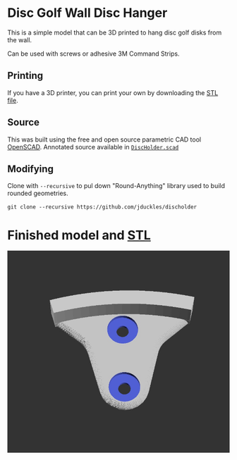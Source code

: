 # Disc Golf Wall Disc Hanger 

This is a simple model that can be 3D printed to hang disc golf disks from the wall.

Can be used with screws or adhesive 3M Command Strips.

## Printing 

If you have a 3D printer, you can print your own by downloading the [STL file](https://github.com/jduckles/discholder/blob/master/DiscHolder.stl). 

## Source 

This was built using the free and open source parametric CAD tool [OpenSCAD](https://openscad.org/). Annotated source available in [`DiscHolder.scad`](DiscHolder.scad)

## Modifying 

Clone with `--recursive` to pul down "Round-Anything" library used to build rounded geometries.

```
git clone --recursive https://github.com/jduckles/discholder
```

# Finished model and [STL](DiscHolder.stl)

![](discholder.jpg)

